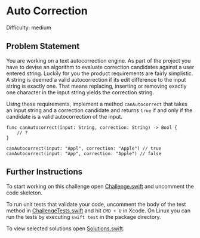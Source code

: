 Auto Correction
===============

Difficulty: medium

Problem Statement
-----------------

You are working on a text autocorrection engine. As part of the project you have
to devise an algorithm to evaluate correction candidates against a user entered
string. Luckily for you the product requirements are fairly simplistic. A string
is deemed a valid autocorrection if its edit difference to the input string is
exactly one. That means replacing, inserting or removing exactly one character
in the input string yields the correction string.

Using these requirements, implement a method `canAutocorrect` that takes an
input string and a correction candidate and returns `true` if and only if the
candidate is a valid autocorrection of the input.

``` {.swift}
func canAutocorrect(input: String, correction: String) -> Bool {
    // ?
}

canAutocorrect(input: "Appl", correction: "Apple") // true
canAutocorrect(input: "App", correction: "Apple") // false
```

Further Instructions
--------------------

To start working on this challenge open [Challenge.swift] and uncomment the code
skeleton.

To run unit tests that validate your code, uncomment the body of the test method
in [ChallengeTests.swift] and hit `CMD + U` in Xcode. On Linux you can run the
tests by executing `swift test` in the package directory.

To view selected solutions open [Solutions.swift].

  [Challenge.swift]: Sources/AutoCorrection/Challenge.swift
  [ChallengeTests.swift]: Tests/AutoCorrectionTests/ChallengeTests.swift
  [Solutions.swift]: Sources/AutoCorrection/Solutions.swift
